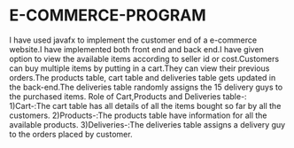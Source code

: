 # E-COMMERCE-PROGRAM
I have used javafx to implement the customer end of a e-commerce website.I have implemented both front end and back end.I have given option to view the available items according to seller id or cost.Customers can buy multiple items by putting in a cart.They can view their previous orders.The products table, cart table and deliveries table gets updated in the back-end.The deliveries table randomly assigns the 15 delivery guys to the purchased items.
Role of Cart,Products and Deliveries table-:
1)Cart-:The cart table has all details of all the items bought so far by all the customers.
2)Products-:The products table have information for all the available products.
3)Deliveries-:The deliveries table assigns a delivery guy to the orders placed by customer.
